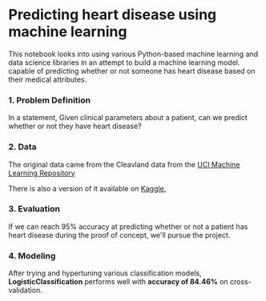 # Predicting heart disease using machine learning
This notebook looks into using various Python-based machine learning and data science libraries in an attempt to build a machine learning model. capable of predicting whether or not someone has heart disease based on their medical attributes.

### 1. Problem Definition
In a statement,
Given clinical parameters about a patient, can we predict whether or not they have heart disease?

### 2. Data
The original data came from the Cleavland data from the [UCI Machine Learning Repository](https://archive.ics.uci.edu/ml/datasets/heart+Disease)

There is also a version of it available on [Kaggle.](https://www.kaggle.com/ronitf/heart-disease-uci)

### 3. Evaluation
If we can reach 95% accuracy at predicting whether or not a patient has heart disease during the proof of concept, we'll pursue the project.

### 4. Modeling
After trying and hypertuning various classification models, **LogisticClassification** performs well with **accuracy of 84.46%** on cross-validation.











